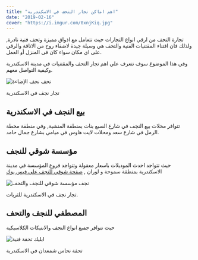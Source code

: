 ```yaml
---
title: "اهم اماكن تجار التحف في الاسكندرية"
date: "2019-02-16"
cover: "https://i.imgur.com/0xnjKiq.jpg"
---
```


تجارة التحف من ارقي انواع التجارات حيث تتعامل مع اذواق مميزة وتحف فنية نادرة, ولذلك فان اقتناء المقتنيات الفنية والتحف هي وسيلة جيدة لاضفاء روح من الاناقة والرقي علي اي مكان سواء كان في المنزل أو العمل.

وفي هذا الموضوع سوف نتعرف علي اهم تجار التحف والمقتنيات في مدينة الاسكندرية وكيفية التواصل معهم.

![تحف نجف الإضاءة](https://i.imgur.com/IHe3mXh.jpg)

تجار نجف في الاسكندرية

## بيع النجف في الاسكندرية

تتوافر محلات بيع النجف في شارع السبع بنات بمنطقة المنشية, وفي منطقة محطة الرمل في شارع سعد ومحلات لايت هاوس في ميامي بشارع جمال حامد.

## مؤسسة شوقي للنجف

حيث تتواجد احدث الموديلات باسعار معقولة وتتواجد فروع المؤسسة في مدينة الاسكندرية بمنطقة سموحة و لوران ,  [صفحة شوقي للنجف علي فيس بوك](https://www.facebook.com/lightingshawkygroup/)

![نجف مؤسسة شوقي للنجف والتحف]([https://i.imgur.com/InzSawN.jpg](https://i.imgur.com/InzSawN.jpg))

تجار نجف في الاسكندرية للثريات.

## المصطفي للنجف والتحف

حيث تتوافر جميع انواع النجف والانتيكات الكلاسيكية

![ابليك تحفة فنية](https://i.imgur.com/LusqNeG.jpg)

تحفة نحاس شمعدان في الاسكندرية